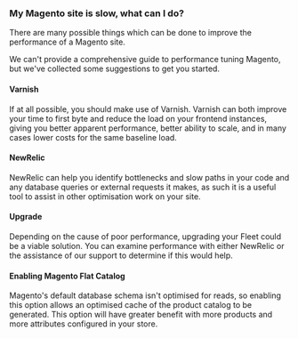 ### My Magento site is slow, what can I do?

There are many possible things which can be done to improve the
performance of a Magento site.

We can't provide a comprehensive guide to performance tuning Magento,
but we've collected some suggestions to get you started.

#### Varnish ####

If at all possible, you should make use of Varnish. Varnish can both
improve your time to first byte and reduce the load on your frontend
instances, giving you better apparent performance, better ability to
scale, and in many cases lower costs for the same baseline load.

#### NewRelic ####

NewRelic can help you identify bottlenecks and slow paths in your code
and any database queries or external requests it makes, as such it is a
useful tool to assist in other optimisation work on your site.

#### Upgrade ####

Depending on the cause of poor performance, upgrading your Fleet could be a
viable solution. You can examine performance with either NewRelic or the assistance
of our support to determine if this would help.

#### Enabling Magento Flat Catalog ###

Magento's default database schema isn't optimised for reads, so enabling this
option allows an optimised cache of the product catalog to be generated. This
option will have greater benefit with more products and more attributes configured
in your store.
